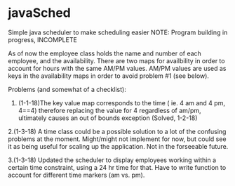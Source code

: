 # javaSched
Simple java scheduler to make scheduling easier 
NOTE: Program building in progress, INCOMPLETE

As of now the employee class holds the name and number of each employee, and the availability.  There are two maps for availbility in order to account for hours with the same AM/PM values.  AM/PM values are used as keys in the availability maps in order to avoid problem #1 (see below). 


Problems (and somewhat of a checklist): 

1. (1-1-18)The key value map corresponds to the time ( ie. 4 am and 4 pm, 4==4) therefore replacing the value for 4 regardless of am/pm, ultimately causes an out of bounds exception (Solved, 1-2-18)

2.(1-3-18) A time class could be a possible solution to a lot of the confusing problems at the moment. Might/might not implement for now, but could see it as being useful for scaling up the application. Not in the forseeable future.

3.(1-3-18) Updated the scheduler to display employees working within a certain time constraint, using a 24 hr time for that.  Have to write function to account for different time markers (am vs. pm). 
